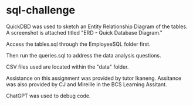 # sql-challenge
QuickDBD was used to sketch an Entity Relationship Diagram of the tables. A screenshot is attached titled "ERD - Quick Database Diagram."

Access the tables.sql through the EmployeeSQL folder first.

Then run the queries.sql to address the data analysis questions.

CSV files used are located within the "data" folder.

Assistance on this assignment was provided by tutor Ikaneng. Assitance was also provided by CJ and Mireille in the BCS Learning Assitant.

ChatGPT was used to debug code.